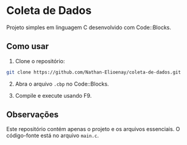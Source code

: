 # Coleta de Dados

Projeto simples em linguagem C desenvolvido com Code::Blocks.

## Como usar

1. Clone o repositório:
```bash
git clone https://github.com/Nathan-Elioenay/coleta-de-dados.git
```

2. Abra o arquivo `.cbp` no Code::Blocks.

3. Compile e execute usando F9.

## Observações

Este repositório contém apenas o projeto e os arquivos essenciais. O código-fonte está no arquivo `main.c`.
